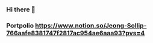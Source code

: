 ### Hi there 👋


### Portpolio <https://www.notion.so/Jeong-Sollip-766aafe8381747f2817ac954ae6aaa93?pvs=4>

<!--
**jeongsl/jeongsl** is a ✨ _special_ ✨ repository because its `README.md` (this file) appears on your GitHub profile.

Here are some ideas to get you started:

- 🔭 I’m currently working on ...
- 🌱 I’m currently learning ...
- 👯 I’m looking to collaborate on ...
- 🤔 I’m looking for help with ...
- 💬 Ask me about ...
- 📫 How to reach me: ...
- 😄 Pronouns: ...
- ⚡ Fun fact: ...
-->
